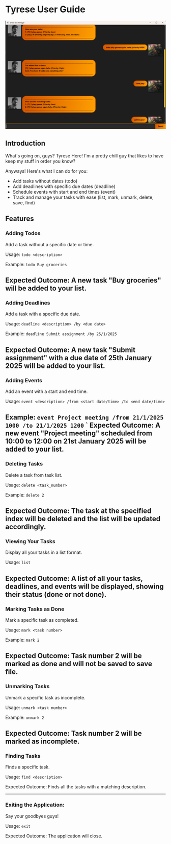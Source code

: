 # Tyrese User Guide
![Ui.png](Ui.png)

## Introduction
What's going on, guys? Tyrese Here!
I'm a pretty chill guy that likes to have keep my stuff in order you know?

Anyways! Here's what I can do for you:
- Add tasks without dates (todo)
- Add deadlines with specific due dates (deadline)
- Schedule events with start and end times (event)
- Track and manage your tasks with ease (list, mark, unmark, delete, save, find)

## Features
### Adding Todos
Add a task without a specific date or time.

Usage:
`todo <description>`

Example:
`todo Buy groceries`

Expected Outcome:
A new task "Buy groceries" will be added to your list.
---
### Adding Deadlines
Add a task with a specific due date.

Usage:
`deadline <description> /by <due date>`

Example:
`deadline Submit assignment /by 25/1/2025`

Expected Outcome:
A new task "Submit assignment" with a due date of 25th January 2025 will be added to your list.
---
### Adding Events
Add an event with a start and end time.

Usage:
`event <description> /from <start date/time> /to <end date/time>`

Example:
`event Project meeting /from 21/1/2025 1000 /to 21/1/2025 1200`
`
Expected Outcome:
A new event "Project meeting" scheduled from 10:00 to 12:00 on 21st January 2025 will be added to your list.
---
### Deleting Tasks
Delete a task from task list.

Usage:
`delete <task_number>`

Example:
`delete 2`

Expected Outcome:
The task at the specified index will be deleted and the list will be updated accordingly.
---
### Viewing Your Tasks
Display all your tasks in a list format.

Usage:
`list`

Expected Outcome:
A list of all your tasks, deadlines, and events will be displayed, showing their status (done or not done).
---
### Marking Tasks as Done
Mark a specific task as completed.

Usage:
`mark <task number>`

Example:
`mark 2`

Expected Outcome:
Task number 2 will be marked as done and will not be saved to save file.
---
### Unmarking Tasks
Unmark a specific task as incomplete.

Usage:
`unmark <task number>`

Example:
`unmark 2`

Expected Outcome:
Task number 2 will be marked as incomplete.
---
### Finding Tasks
Finds a specific task.

Usage: ```find <description>```

Expected Outcome: Finds all the tasks with a matching description.

---
### Exiting the Application:
Say your goodbyes guys!

Usage:
`exit`

Expected Outcome:
The application will close.